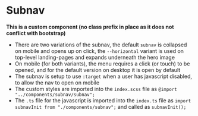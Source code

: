 # Subnav

**This is a custom component (no class prefix in place as it does not conflict with bootstrap)**

- There are two variations of the subnav, the default `subnav` is collapsed on mobile and opens up on click, the `--horizontal` variant is used on top-level landing-pages and expands underneath the hero image
- On mobile (for both variants), the menu requires a click (or touch) to be opened, and for the default version on desktop it is open by default
- The subnav is setup to use `:target` when a user has javascript disabled, to allow the nav to open on mobile
- The custom styles are imported into the `index.scss` file as `@import "../components/subnav/subnav";`
- The `.ts` file for the javascript is imported into the `index.ts` file as `import subnavInit from "./components/subnav";` and called as `subnavInit();`
